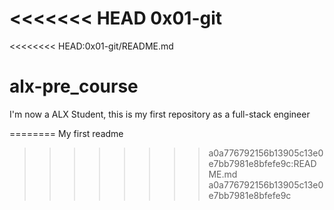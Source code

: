 <<<<<<< HEAD
0x01-git
=======
<<<<<<<< HEAD:0x01-git/README.md
# alx-pre_course
I'm now a ALX Student, this is my first repository as a full-stack engineer

========
My first readme
>>>>>>>> a0a776792156b13905c13e0e7bb7981e8bfefe9c:README.md
>>>>>>> a0a776792156b13905c13e0e7bb7981e8bfefe9c

